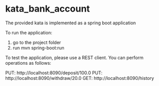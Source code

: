 # kata_bank_account

The provided kata is implemented as a spring boot application

To run the application:
1) go to the project folder
2) run mvn spring-boot:run

To test the application, please use a REST client. You can perform operations as follows:

PUT: http://localhost:8090/deposit/100.0
PUT: http://localhost:8090/withdraw/20.0
GET: http://localhost:8090/history
